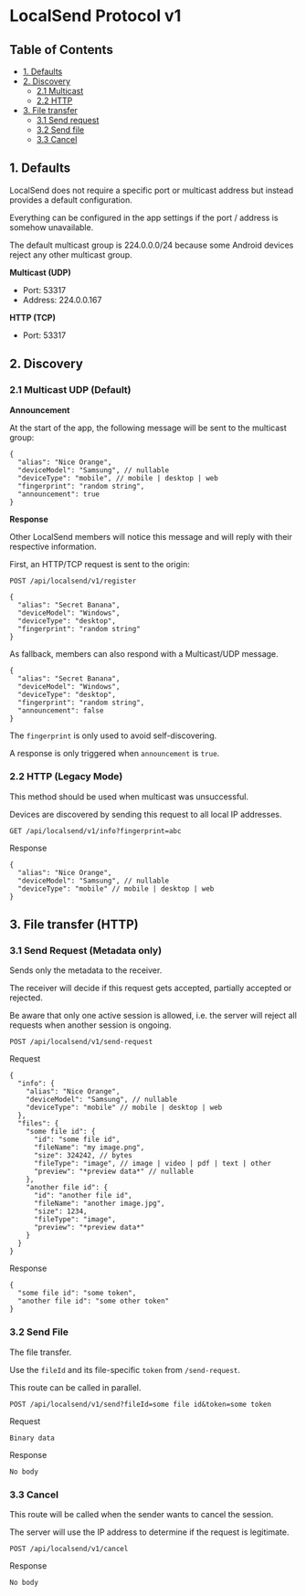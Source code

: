 # LocalSend Protocol v1

## Table of Contents

- [1. Defaults](#1-defaults)
- [2. Discovery](#2-discovery)
    - [2.1 Multicast](#21-multicast-udp-default)
    - [2.2 HTTP](#22-http-legacy-mode)
- [3. File transfer](#3-file-transfer-http)
    - [3.1 Send request](#31-send-request-metadata-only)
    - [3.2 Send file](#32-send-file)
    - [3.3 Cancel](#33-cancel)

## 1. Defaults

LocalSend does not require a specific port or multicast address but instead provides a default configuration.

Everything can be configured in the app settings if the port / address is somehow unavailable.

The default multicast group is 224.0.0.0/24 because some Android devices reject any other multicast group.

**Multicast (UDP)**
- Port: 53317
- Address: 224.0.0.167

**HTTP (TCP)**
- Port: 53317

## 2. Discovery

### 2.1 Multicast UDP (Default)

**Announcement**

At the start of the app, the following message will be sent to the multicast group:

```json5
{
  "alias": "Nice Orange",
  "deviceModel": "Samsung", // nullable
  "deviceType": "mobile", // mobile | desktop | web
  "fingerprint": "random string",
  "announcement": true
}
```

**Response**

Other LocalSend members will notice this message and will reply with their respective information.

First, an HTTP/TCP request is sent to the origin:

`POST /api/localsend/v1/register`

```json5
{
  "alias": "Secret Banana",
  "deviceModel": "Windows",
  "deviceType": "desktop",
  "fingerprint": "random string"
}
```

As fallback, members can also respond with a Multicast/UDP message.

```json5
{
  "alias": "Secret Banana",
  "deviceModel": "Windows",
  "deviceType": "desktop",
  "fingerprint": "random string",
  "announcement": false
}
```

The `fingerprint` is only used to avoid self-discovering.

A response is only triggered when `announcement` is `true`.

### 2.2 HTTP (Legacy Mode)

This method should be used when multicast was unsuccessful.

Devices are discovered by sending this request to all local IP addresses.

`GET /api/localsend/v1/info?fingerprint=abc`

Response

```json5
{
  "alias": "Nice Orange",
  "deviceModel": "Samsung", // nullable
  "deviceType": "mobile" // mobile | desktop | web
}
```

## 3. File transfer (HTTP)

### 3.1 Send Request (Metadata only)

Sends only the metadata to the receiver.

The receiver will decide if this request gets accepted, partially accepted or rejected.

Be aware that only one active session is allowed, i.e. the server will reject all requests when another session is ongoing.

`POST /api/localsend/v1/send-request`

Request

```json5
{
  "info": {
    "alias": "Nice Orange",
    "deviceModel": "Samsung", // nullable
    "deviceType": "mobile" // mobile | desktop | web
  },
  "files": {
    "some file id": {
      "id": "some file id",
      "fileName": "my image.png",
      "size": 324242, // bytes
      "fileType": "image", // image | video | pdf | text | other
      "preview": "*preview data*" // nullable
    },
    "another file id": {
      "id": "another file id",
      "fileName": "another image.jpg",
      "size": 1234,
      "fileType": "image",
      "preview": "*preview data*"
    }
  }
}
```

Response

```json5
{
  "some file id": "some token",
  "another file id": "some other token"
}
```

### 3.2 Send File

The file transfer.

Use the `fileId` and its file-specific `token` from `/send-request`.

This route can be called in parallel.

`POST /api/localsend/v1/send?fileId=some file id&token=some token`

Request

```text
Binary data
```

Response

```text
No body
```

### 3.3 Cancel

This route will be called when the sender wants to cancel the session.

The server will use the IP address to determine if the request is legitimate.

`POST /api/localsend/v1/cancel`

Response

```text
No body
```
